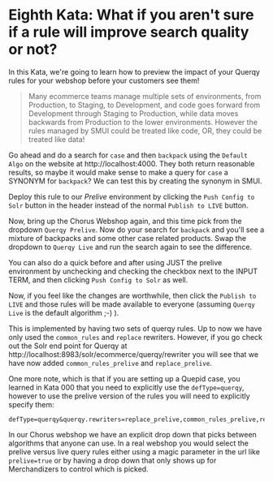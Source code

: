 # Eighth Kata: What if you aren't sure if a rule will improve search quality or not?

In this Kata, we're going to learn how to preview the impact of your Querqy rules for your webshop before your customers see them!

> Many ecommerce teams manage multiple sets of environments, from Production, to Staging, to Development, and code goes forward from Development through Staging to Production, while data moves backwards from Production to the lower environments.   However the rules managed by SMUI could be treated like code, OR, they could be treated like data!

Go ahead and do a search for `case` and then `backpack` using the `Default Algo` on the website at http://localhost:4000.   They both return reasonable results, so maybe it would make sense to make a query for `case` a SYNONYM for `backpack`?   We can test this by creating the synonym in SMUI.  

Deploy this rule to our *Prelive* environment by clicking the `Push Config to Solr` button in the header instead of the normal `Publish to LIVE` button.   

Now, bring up the Chorus Webshop again, and this time pick from the dropdown `Querqy Prelive`.   Now do your search for `backpack` and you'll see a mixture of backpacks and some other case related products.   Swap the dropdown to `Querqy Live` and run the search again to see the difference.   

You can also do a quick before and after using JUST the prelive environment by unchecking and checking the checkbox next to the INPUT TERM, and then clicking `Push Config to Solr` as well.

Now, if you feel like the changes are worthwhile, then click the `Publish to LIVE` and those rules will be made available to everyone (assuming `Querqy Live` is the default algorithm ;-) ).

This is implemented by having two sets of querqy rules.   Up to now we have only used the `common_rules` and `replace` rewriters.   However, if you go check out the Solr end point for Querqy at http://localhost:8983/solr/ecommerce/querqy/rewriter you will see that we have now added `common_rules_prelive` and `replace_prelive`.

One more note, which is that if you are setting up a Quepid case, you learned in Kata 000 that you need to explicitly use the `defType=querqy`, however to use the prelive version of the rules you will need to explicitly specify them:

```
defType=querqy&querqy.rewriters=replace_prelive,common_rules_prelive,regex_screen_protectors
```

In our Chorus webshop we have an explicit drop down that picks between algorithms that anyone can use. In a real
webshop you would select the prelive versus live query rules either using a magic parameter in the url like `prelive=true` or by having a drop down that only shows up for Merchandizers to control which is picked.
